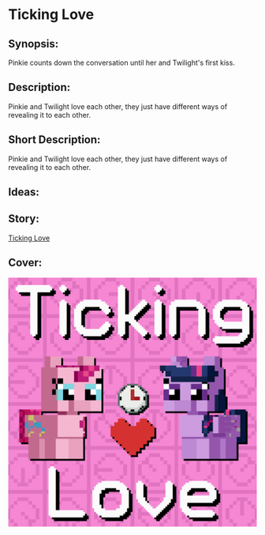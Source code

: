 # Ticking Love

## Synopsis:
Pinkie counts down the conversation until her and Twilight's first kiss.

## Description:
Pinkie and Twilight love each other, they just have different ways of revealing it to each other.

## Short Description:
Pinkie and Twilight love each other, they just have different ways of revealing it to each other.

## Ideas:


## Story:
[Ticking Love](./ticking-love.md)

## Cover:
![cover](./ticking-love-cover-upscaled.png)
